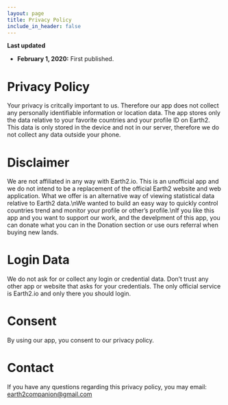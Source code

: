 ```yaml
---
layout: page
title: Privacy Policy
include_in_header: false
---
```


**Last updated**  
- **February 1, 2020:** First published.

# Privacy Policy

Your privacy is critcally important to us. Therefore our app does not collect any personally identifiable information or location data. The app stores only the data relative to your favorite countries and your profile ID on Earth2. This data is only stored in the device and not in our server, therefore we do not collect any data outside your phone.

# Disclaimer

We are not affiliated in any way with Earth2.io. This is an unofficial app and we do not intend to be a replacement of the official Earth2 website and web application. What we offer is an alternative way of viewing statistical data relative to Earth2 data.\nWe wanted to build an easy way to quickly control countries trend and monitor your profile or other’s profile.\nIf you like this app and you want to support our work, and the develpment of this app, you can donate what you can in the Donation section or use ours referral when buying new lands.

# Login Data

We do not ask for or collect any login or credential data. Don’t trust any other app or website that asks for your credentials. The only official service is Earth2.io and only there you should login.

# Consent

By using our app, you consent to our privacy policy.

# Contact

If you have any questions regarding this privacy policy, you may email: earth2companion@gmail.com


